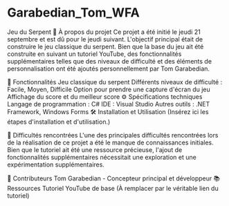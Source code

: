 # Garabedian_Tom_WFA
Jeu du Serpent 🐍
À propos du projet
Ce projet a été initié le jeudi 21 septembre et est dû pour le jeudi suivant. L'objectif principal était de construire le jeu classique du serpent. Bien que la base du jeu ait été construite en suivant un tutoriel YouTube, des fonctionnalités supplémentaires telles que des niveaux de difficulté et des éléments de personnalisation ont été ajoutés personnellement par Tom Garabedian.

🚀 Fonctionnalités
Jeu classique du serpent
Différents niveaux de difficulté : Facile, Moyen, Difficile
Option pour prendre une capture d'écran du jeu
Affichage du score et du meilleur score
⚙️ Spécifications techniques
Langage de programmation : C#
IDE : Visual Studio
Autres outils : .NET Framework, Windows Forms
🛠️ Installation et Utilisation
(Insérez ici les étapes d'installation et d'utilisation.)

🤔 Difficultés rencontrées
L'une des principales difficultés rencontrées lors de la réalisation de ce projet a été le manque de connaissances initiales. Bien que le tutoriel ait été une ressource précieuse, l'ajout de fonctionnalités supplémentaires nécessitait une exploration et une expérimentation supplémentaires.

👥 Contributeurs
Tom Garabedian - Concepteur principal et développeur
📚 Ressources
Tutoriel YouTube de base (À remplacer par le véritable lien du tutoriel)
